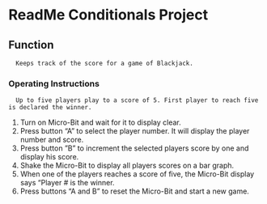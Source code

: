 # ReadMe Conditionals Project

## Function
      Keeps track of the score for a game of Blackjack.
### Operating Instructions
      Up to five players play to a score of 5. First player to reach five is declared the winner.
1.	Turn on Micro-Bit and wait for it to display clear.
2.	Press button “A” to select the player number. It will display the player number and score.
3.	Press button ”B” to increment the selected players score by one and display his score. 
4.	Shake the Micro-Bit to display all players scores on a bar graph.
5.	When one of the players reaches a score of five, the Micro-Bit display says “Player # is the winner. 
6.	Press buttons “A and B” to reset the Micro-Bit and start a new game.

